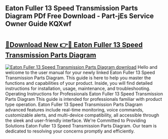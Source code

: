 ## Eaton Fuller 13 Speed Transmission Parts Diagram PDf Free Download - Part-jEs Service Owner Guide KQXwf

# <h2><a href="http://dfi9q87.blite.top/?on=Eaton+Fuller+13+Speed+Transmission+Parts+Diagram">🔗Download New 👉🔴 Eaton Fuller 13 Speed Transmission Parts Diagram</a></h2>

[![Eaton Fuller 13 Speed Transmission Parts Diagram download](https://i.imgur.com/lujVjoI.png)](http://dfi9q87.blite.top/?on=Eaton+Fuller+13+Speed+Transmission+Parts+Diagram)
Hello and welcome to the user manual for your newly linked Eaton Fuller 13 Speed Transmission Parts Diagram. This guide is here to help you master the functions and capabilities of your product. Inside, you will find detailed instructions for installation, usage, maintenance, and troubleshooting. Operating Instructions for Professionals Eaton Fuller 13 Speed Transmission Parts Diagram This guide is intended for professionals familiar with product type operation. Eaton Fuller 13 Speed Transmission Parts Diagram advanced features include real-time monitoring, voice commands, customizable alerts, and multi-device compatibility, all accessible through the sleek and user-friendly interface. We're Committed to Providing Solutions Eaton Fuller 13 Speed Transmission Parts Diagram. Our team is dedicated to resolving your concerns promptly and efficiently.
